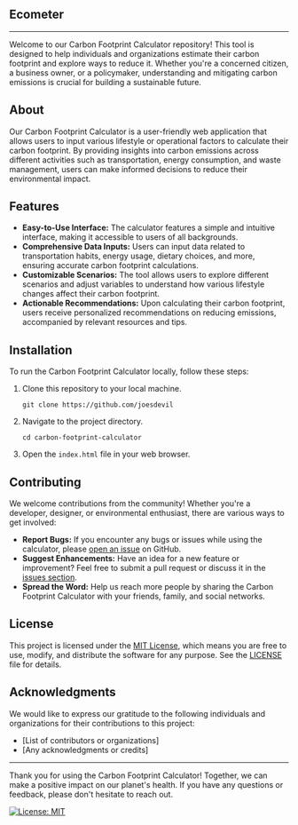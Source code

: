 ## Ecometer

---

Welcome to our Carbon Footprint Calculator repository! This tool is designed to help individuals and organizations estimate their carbon footprint and explore ways to reduce it. Whether you're a concerned citizen, a business owner, or a policymaker, understanding and mitigating carbon emissions is crucial for building a sustainable future.

## About

Our Carbon Footprint Calculator is a user-friendly web application that allows users to input various lifestyle or operational factors to calculate their carbon footprint. By providing insights into carbon emissions across different activities such as transportation, energy consumption, and waste management, users can make informed decisions to reduce their environmental impact.

## Features

- **Easy-to-Use Interface:** The calculator features a simple and intuitive interface, making it accessible to users of all backgrounds.
- **Comprehensive Data Inputs:** Users can input data related to transportation habits, energy usage, dietary choices, and more, ensuring accurate carbon footprint calculations.
- **Customizable Scenarios:** The tool allows users to explore different scenarios and adjust variables to understand how various lifestyle changes affect their carbon footprint.
- **Actionable Recommendations:** Upon calculating their carbon footprint, users receive personalized recommendations on reducing emissions, accompanied by relevant resources and tips.

## Installation

To run the Carbon Footprint Calculator locally, follow these steps:

1. Clone this repository to your local machine.
   ```
   git clone https://github.com/joesdevil
   ```
2. Navigate to the project directory.
   ```
   cd carbon-footprint-calculator
   ```
3. Open the `index.html` file in your web browser.

## Contributing

We welcome contributions from the community! Whether you're a developer, designer, or environmental enthusiast, there are various ways to get involved:

- **Report Bugs:** If you encounter any bugs or issues while using the calculator, please [open an issue](https://github.com/your-username/carbon-footprint-calculator/issues) on GitHub.
- **Suggest Enhancements:** Have an idea for a new feature or improvement? Feel free to submit a pull request or discuss it in the [issues section](https://github.com/your-username/carbon-footprint-calculator/issues).
- **Spread the Word:** Help us reach more people by sharing the Carbon Footprint Calculator with your friends, family, and social networks.

## License

This project is licensed under the [MIT License](LICENSE), which means you are free to use, modify, and distribute the software for any purpose. See the [LICENSE](LICENSE) file for details.

## Acknowledgments

We would like to express our gratitude to the following individuals and organizations for their contributions to this project:

- [List of contributors or organizations]
- [Any acknowledgments or credits]

---

Thank you for using the Carbon Footprint Calculator! Together, we can make a positive impact on our planet's health. If you have any questions or feedback, please don't hesitate to reach out.

[![License: MIT](https://img.shields.io/badge/License-MIT-yellow.svg)](https://opensource.org/licenses/MIT)
